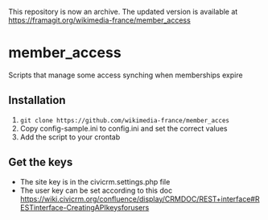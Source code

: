 This repository is now an archive. The updated version is available at https://framagit.org/wikimedia-france/member_access

# member_access
Scripts that manage some access synching when memberships expire

## Installation
1. `git clone https://github.com/wikimedia-france/member_acces`
1. Copy config-sample.ini to config.ini and set the correct values
1. Add the script to your crontab

## Get the keys
 - The site key is in the civicrm.settings.php file
 - The user key can be set according to this doc https://wiki.civicrm.org/confluence/display/CRMDOC/REST+interface#RESTinterface-CreatingAPIkeysforusers
